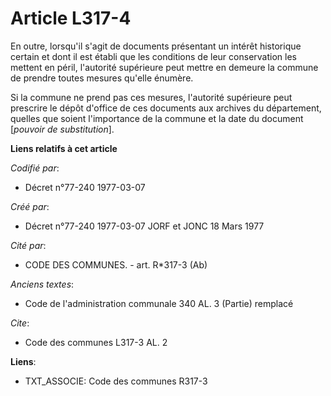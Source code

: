 # Article L317-4

En outre, lorsqu'il s'agit de documents présentant un intérêt historique certain et dont il est établi que les conditions de
leur conservation les mettent en péril, l'autorité supérieure peut mettre en demeure la commune de prendre toutes mesures
qu'elle énumère.

Si la commune ne prend pas ces mesures, l'autorité supérieure peut prescrire le dépôt d'office de ces documents aux archives
du département, quelles que soient l'importance de la commune et la date du document [*pouvoir de substitution*].

**Liens relatifs à cet article**

_Codifié par_:

  - Décret n°77-240 1977-03-07

_Créé par_:

  - Décret n°77-240 1977-03-07 JORF et JONC 18 Mars 1977

_Cité par_:

  - CODE DES COMMUNES. - art. R*317-3 (Ab)

_Anciens textes_:

  - Code de l'administration communale 340 AL. 3 (Partie) remplacé

_Cite_:

  - Code des communes L317-3 AL. 2

**Liens**:

  - TXT_ASSOCIE: Code des communes R317-3
